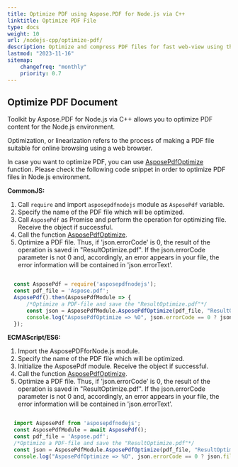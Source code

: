 ```yaml
---
title: Optimize PDF using Aspose.PDF for Node.js via C++ 
linktitle: Optimize PDF File
type: docs
weight: 10
url: /nodejs-cpp/optimize-pdf/
description: Optimize and compress PDF files for fast web-view using the Node.js environment.
lastmod: "2023-11-16"
sitemap:
    changefreq: "monthly"
    priority: 0.7
---
```


## Optimize PDF Document

Toolkit by Aspose.PDF for Node.js via C++ allows you to optimize PDF content for the Node.js environment. 

Optimization, or linearization refers to the process of making a PDF file suitable for online browsing using a web browser.

In case you want to optimize PDF, you can use [AsposePdfOptimize](https://reference.aspose.com/pdf/nodejs-cpp/organize/asposepdfoptimize/) function. 
Please check the following code snippet in order to optimize PDF files in Node.js environment.

**CommonJS:**

1. Call `require` and import `asposepdfnodejs` module as `AsposePdf` variable.
1. Specify the name of the PDF file which will be optimized.
1. Call `AsposePdf` as Promise and perform the operation for optimizing file. Receive the object if successful.
1. Call the function [AsposePdfOptimize](https://reference.aspose.com/pdf/nodejs-cpp/organize/asposepdfoptimize/).
1. Optimize a PDF file. Thus, if 'json.errorCode' is 0, the result of the operation is saved in "ResultOptimize.pdf". If the json.errorCode parameter is not 0 and, accordingly, an error appears in your file, the error information will be contained in 'json.errorText'.

```js

  const AsposePdf = require('asposepdfnodejs');
  const pdf_file = 'Aspose.pdf';
  AsposePdf().then(AsposePdfModule => {
      /*Optimize a PDF-file and save the "ResultOptimize.pdf"*/
      const json = AsposePdfModule.AsposePdfOptimize(pdf_file, "ResultOptimize.pdf");
      console.log("AsposePdfOptimize => %O", json.errorCode == 0 ? json.fileNameResult : json.errorText);
  });
```

**ECMAScript/ES6:**

1. Import the AsposePDFforNode.js module.
1. Specify the name of the PDF file which will be optimized.
1. Initialize the AsposePdf module. Receive the object if successful.
1. Call the function [AsposePdfOptimize](https://reference.aspose.com/pdf/nodejs-cpp/organize/asposepdfoptimize/).
1. Optimize a PDF file. Thus, if 'json.errorCode' is 0, the result of the operation is saved in "ResultOptimize.pdf". If the json.errorCode parameter is not 0 and, accordingly, an error appears in your file, the error information will be contained in 'json.errorText'.

```js

  import AsposePdf from 'asposepdfnodejs';
  const AsposePdfModule = await AsposePdf();
  const pdf_file = 'Aspose.pdf';
  /*Optimize a PDF-file and save the "ResultOptimize.pdf"*/
  const json = AsposePdfModule.AsposePdfOptimize(pdf_file, "ResultOptimize.pdf");
  console.log("AsposePdfOptimize => %O", json.errorCode == 0 ? json.fileNameResult : json.errorText);
```